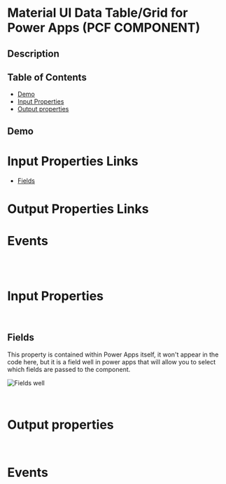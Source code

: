 # Material UI Data Table/Grid for Power Apps (PCF COMPONENT)

## Description
###

## Table of Contents

- [Demo](#Demo)
- [Input Properties](#input-properties)
- [Output properties](#output-properties)

## Demo



# Input Properties Links
- [Fields](#fields)

# Output Properties Links

 # Events

<br>
<br>

# Input Properties

<br>

## Fields 
This property is contained within Power Apps itself, it won't appear in the code here, but it is a field well in power apps that will allow you to select which fields are passed to the component.

![Fields well](<images/Fields well/Fields well.png>)

<br>

# Output properties

<br>

# Events

<br>




